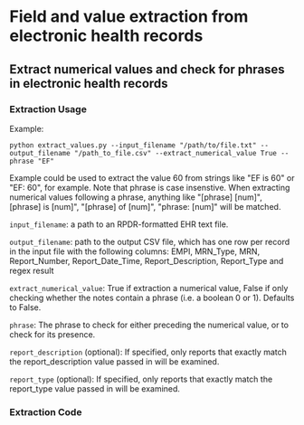 # Field and value extraction from electronic health records

## Extract numerical values and check for phrases in electronic health records

### Extraction Usage

Example:

`python extract_values.py --input_filename "/path/to/file.txt" --output_filename "/path_to_file.csv" --extract_numerical_value True --phrase "EF"`

Example could be used to extract the value 60 from strings like "EF is 60" or "EF: 60", for example. Note that phrase is case insenstive. When extracting numerical values following a phrase, anything like "[phrase] [num]", [phrase] is [num]", "[phrase] of [num]", "phrase: [num]" will be matched.

`input_filename`: a path to an RPDR-formatted EHR text file.

`output_filename`: path to the output CSV file, which has one row per record in the input file with the following columns: EMPI, MRN_Type, MRN, Report_Number, Report_Date_Time, Report_Description, Report_Type and regex result

`extract_numerical_value`: True if extraction a numerical value, False if only checking whether the notes contain a phrase (i.e. a boolean 0 or 1). Defaults to False.

`phrase`: The phrase to check for either preceding the numerical value, or to check for its presence.

`report_description` (optional): If specified, only reports that exactly match the report_description value passed in will be examined.

`report_type` (optional): If specified, only reports that exactly match the report_type value passed in will be examined.

### Extraction Code
